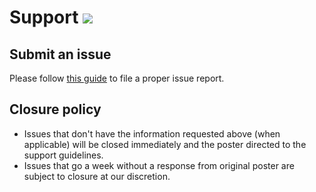 # Support [![](https://isitmaintained.com/badge/resolution/portapps/brave-portable.svg)](https://isitmaintained.com/project/portapps/brave-portable)

## Submit an issue

Please follow [this guide](http://portapps.github.io/doc/reporting-issue/) to file a proper issue report.

## Closure policy

* Issues that don't have the information requested above (when applicable) will be closed immediately and the poster directed to the support guidelines.
* Issues that go a week without a response from original poster are subject to closure at our discretion.
